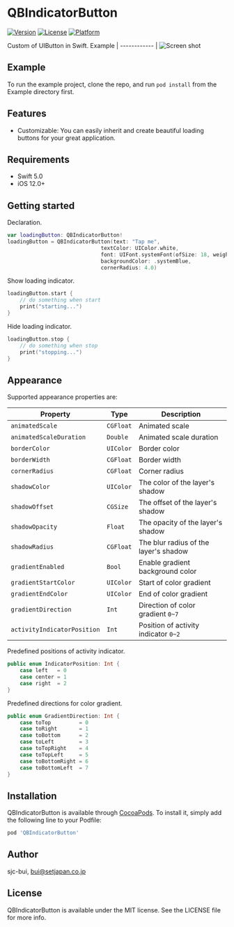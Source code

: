 # QBIndicatorButton

[![Version](https://img.shields.io/cocoapods/v/QBIndicatorButton.svg?style=flat)](https://cocoapods.org/pods/QBIndicatorButton)
[![License](https://img.shields.io/cocoapods/l/QBIndicatorButton.svg?style=flat)](https://cocoapods.org/pods/QBIndicatorButton)
[![Platform](https://img.shields.io/cocoapods/p/QBIndicatorButton.svg?style=flat)](https://cocoapods.org/pods/QBIndicatorButton)

Custom of UIButton in Swift.
Example |
------------ |
![Screen shot](https://github.com/sjc-bui/QBIndicatorButton/blob/master/Example/Screenshots/QBIndicatorButton.gif)

## Example

To run the example project, clone the repo, and run `pod install` from the Example directory first.

## Features
- Customizable: You can easily inherit and create beautiful loading buttons for your great application.

## Requirements
- Swift 5.0
- iOS 12.0+

## Getting started
Declaration.
```swift
var loadingButton: QBIndicatorButton!
loadingButton = QBIndicatorButton(text: "Tap me",
                              textColor: UIColor.white,
                              font: UIFont.systemFont(ofSize: 18, weight: .semibold),
                              backgroundColor: .systemBlue,
                              cornerRadius: 4.0)
```

Show loading indicator.
```swift
loadingButton.start {
    // do something when start
    print("starting...")
}
```

Hide loading indicator.
```swift
loadingButton.stop {
    // do something when stop
    print("stopping...")
}
```

## Appearance
Supported appearance properties are:

| Property | Type | Description |
| --- | --- | --- |
| `animatedScale` | `CGFloat` | Animated scale |
| `animatedScaleDuration` | `Double` | Animated scale duration |
| `borderColor` | `UIColor` | Border color |
| `borderWidth` | `CGFloat` | Border width |
| `cornerRadius` | `CGFloat` | Corner radius |
| `shadowColor` | `UIColor` | The color of the layer's shadow |
| `shadowOffset` | `CGSize` | The offset of the layer's shadow |
| `shadowOpacity` | `Float` | The opacity of the layer's shadow |
| `shadowRadius` | `CGFloat` | The blur radius of the layer's shadow |
| `gradientEnabled` | `Bool` | Enable gradient background color |
| `gradientStartColor` | `UIColor` | Start of color gradient |
| `gradientEndColor` | `UIColor` | End of color gradient |
| `gradientDirection` | `Int` | Direction of color gradient `0~7` |
| `activityIndicatorPosition` | `Int` | Position of activity indicator `0~2` |

Predefined positions of activity indicator.
```swift
public enum IndicatorPosition: Int {
    case left   = 0
    case center = 1
    case right  = 2
}
```

Predefined directions for color gradient.
```swift
public enum GradientDirection: Int {
    case toTop         = 0
    case toRight       = 1
    case toBottom      = 2
    case toLeft        = 3
    case toTopRight    = 4
    case toTopLeft     = 5
    case toBottomRight = 6
    case toBottomLeft  = 7
}
```

## Installation

QBIndicatorButton is available through [CocoaPods](https://cocoapods.org). To install
it, simply add the following line to your Podfile:

```ruby
pod 'QBIndicatorButton'
```

## Author

sjc-bui, bui@setjapan.co.jp

## License

QBIndicatorButton is available under the MIT license. See the LICENSE file for more info.
